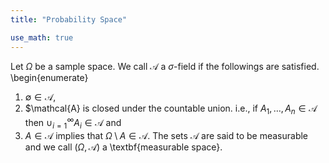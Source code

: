 ```yaml
---
title: "Probability Space"

use_math: true
---
```




Let $\Omega$ be a sample space. We call $\mathcal{A}$ a $\sigma$-field if the followings are satisfied.
\begin{enumerate}
1. $\emptyset \in \mathcal{A}$,
2. $\mathcal{A} is closed under the countable union. i.e., if $A_1, \ldots, A_n \in \mathcal{A}$ then $\cup_{i=1}^\infty A_i \in \mathcal{A}$ and
3. $A \in \mathcal{A}$ implies that $\Omega \setminus A \in \mathcal{A}$.
The sets $\mathcal{A}$ are said to be measurable and we call $(\Omega, \mathcal{A})$ a \textbf{measurable space}.

